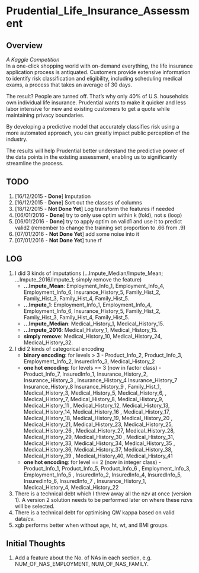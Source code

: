 # Prudential_Life_Insurance_Assessment
## Overview
*A Kaggle Competition*  
In a one-click shopping world with on-demand everything, the life insurance application process is antiquated. Customers provide extensive information to identify risk classification and eligibility, including scheduling medical exams, a process that takes an average of 30 days.

The result? People are turned off. That’s why only 40% of U.S. households own individual life insurance. Prudential wants to make it quicker and less labor intensive for new and existing customers to get a quote while maintaining privacy boundaries.

By developing a predictive model that accurately classifies risk using a more automated approach, you can greatly impact public perception of the industry.

The results will help Prudential better understand the predictive power of the data points in the existing assessment, enabling us to significantly streamline the process.

## TODO
1. [16/12/2015 - **Done**] Imputation
2. [16/12/2015 - **Done**] Sort out the classes of columns
3. [18/12/2015 - **Not Done Yet**] Log transform the features if needed
4. [06/01/2016 - **Done**] try to only use optim within k (fold), not s (loop)
5. [06/01/2016 - **Done**] try to apply optim on valid1 and use it to predict valid2 (remember to change the training set proportion to .66 from .9)
6. [07/01/2016 - **Not Done Yet**] add some noise into it
7. [07/01/2016 - **Not Done Yet**] tune rf

## LOG
1. I did 3 kinds of imputations (...Impute_Median/Impute_Mean; ...Impute_2016/Impute_1; simply remove the feature)
    + **...Impute_Mean**: Employment_Info_1, Employment_Info_4, Employment_Info_6, Insurance_History_5, Family_Hist_2, Family_Hist_3, Family_Hist_4, Family_Hist_5.
    + **...Impute_1**: Employment_Info_1, Employment_Info_4, Employment_Info_6, Insurance_History_5, Family_Hist_2, Family_Hist_3, Family_Hist_4, Family_Hist_5.
    + **...Impute_Median**: Medical_History_1, Medical_History_15.
    + **...Impute_2016**: Medical_History_1, Medical_History_15.
    + **simply remove**: Medical_History_10, Medical_History_24, Medical_History_32.
2. I did 2 kinds of categorical encoding
    + **binary encoding**: for levels > 3 - Product_Info_2, Product_Info_3, Employment_Info_2, InsuredInfo_3, Medical_History_2 
    + **one hot encoding**: for levels == 3 (now in factor class) - Product_Info_7, InsuredInfo_1, Insurance_History_2, Insurance_History_3
    , Insurance_History_4 Insurance_History_7 Insurance_History_8 Insurance_History_9
    , Family_Hist_1, Medical_History_3, Medical_History_5, Medical_History_6, 
    , Medical_History_7, Medical_History_8, Medical_History_9, Medical_History_11 
    , Medical_History_12, Medical_History_13, Medical_History_14, Medical_History_16 
    , Medical_History_17, Medical_History_18, Medical_History_19, Medical_History_20 
    , Medical_History_21, Medical_History_23, Medical_History_25, Medical_History_26 
    , Medical_History_27, Medical_History_28, Medical_History_29, Medical_History_30 
    , Medical_History_31, Medical_History_33, Medical_History_34, Medical_History_35 
    , Medical_History_36, Medical_History_37, Medical_History_38, Medical_History_39 
    , Medical_History_40, Medical_History_41
    + **one hot encoding**: for level == 2 (now in integer class) - Product_Info_1, Product_Info_5, Product_Info_6
    , Employment_Info_3, Employment_Info_5
    , InsuredInfo_2, InsuredInfo_4, InsuredInfo_5, InsuredInfo_6, InsuredInfo_7 
    , Insurance_History_1, Medical_History_4, Medical_History_22 
3. There is a technical debt which I threw away all the nzv at once (version 1). A version 2 solution needs to be performed later on where these nzvs will be selected.
4. There is a technical debt for optimising QW kappa based on valid data/cv.
5. xgb performs better when without age, ht, wt, and BMI groups.

## Initial Thoughts
1. Add a feature about the No. of NAs in each section, e.g. NUM_OF_NAS_EMPLOYMENT, NUM_OF_NAS_FAMILY.